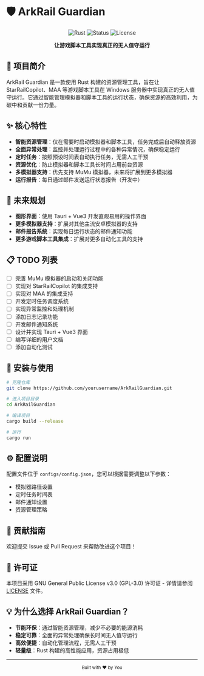 # 🛡️ ArkRail Guardian

<div align="center">
  
![Rust](https://img.shields.io/badge/Rust-000000?style=for-the-badge&logo=rust&logoColor=white)
![Status](https://img.shields.io/badge/Status-开发中-yellow?style=for-the-badge)
![License](https://img.shields.io/badge/License-GPL%203.0-blue?style=for-the-badge)

**让游戏脚本工具实现真正的无人值守运行**

</div>

## 📖 项目简介

ArkRail Guardian 是一款使用 Rust 构建的资源管理工具，旨在让 StarRailCopilot、MAA 等游戏脚本工具在 Windows 服务器中实现真正的无人值守运行。它通过智能管理模拟器和脚本工具的运行状态，确保资源的高效利用，为碳中和贡献一份力量。

## ✨ 核心特性

- **智能资源管理**：仅在需要时启动模拟器和脚本工具，任务完成后自动释放资源
- **全面异常处理**：监控并处理运行过程中的各种异常情况，确保稳定运行
- **定时任务**：按照预设时间表自动执行任务，无需人工干预
- **资源优化**：防止模拟器和脚本工具长时间占用前台资源
- **多模拟器支持**：优先支持 MuMu 模拟器，未来将扩展到更多模拟器
- **运行报告**：每日通过邮件发送运行状态报告（开发中）

## 🚀 未来规划

- **图形界面**：使用 Tauri + Vue3 开发直观易用的操作界面
- **更多模拟器支持**：扩展对其他主流安卓模拟器的支持
- **邮件报告系统**：实现每日运行状态的邮件通知功能
- **更多游戏脚本工具集成**：扩展对更多自动化工具的支持

## 📋 TODO 列表

- [ ] 完善 MuMu 模拟器的启动和关闭功能
- [ ] 实现对 StarRailCopilot 的集成支持
- [ ] 实现对 MAA 的集成支持
- [ ] 开发定时任务调度系统
- [ ] 实现异常监控和处理机制
- [ ] 添加日志记录功能
- [ ] 开发邮件通知系统
- [ ] 设计并实现 Tauri + Vue3 界面
- [ ] 编写详细的用户文档
- [ ] 添加自动化测试

## 🔧 安装与使用

```bash
# 克隆仓库
git clone https://github.com/yourusername/ArkRailGuardian.git

# 进入项目目录
cd ArkRailGuardian

# 编译项目
cargo build --release

# 运行
cargo run
```

## ⚙️ 配置说明

配置文件位于 `configs/config.json`，您可以根据需要调整以下参数：

- 模拟器路径设置
- 定时任务时间表
- 邮件通知设置
- 资源管理策略

## 🤝 贡献指南

欢迎提交 Issue 或 Pull Request 来帮助改进这个项目！

## 📜 许可证

本项目采用 GNU General Public License v3.0 (GPL-3.0) 许可证 - 详情请参阅 [LICENSE](LICENSE) 文件。

## 💡 为什么选择 ArkRail Guardian？

- **节能环保**：通过智能资源管理，减少不必要的能源消耗
- **稳定可靠**：全面的异常处理确保长时间无人值守运行
- **高效便捷**：自动化管理流程，无需人工干预
- **轻量级**：Rust 构建的高性能应用，资源占用极低

---

<div align="center">
  <sub>Built with ❤️ by You</sub>
</div>